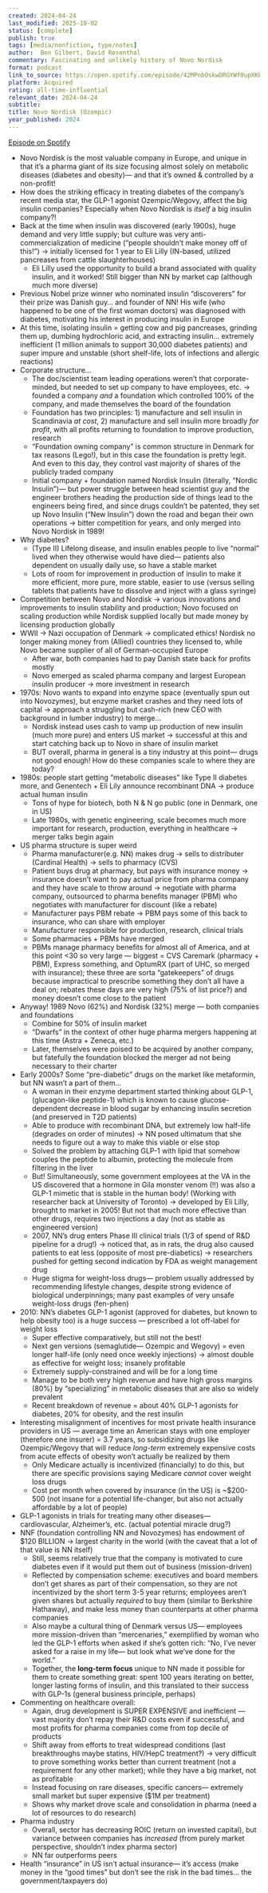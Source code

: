 ```yaml
---
created: 2024-04-24
last_modified: 2025-10-02
status: [complete]
publish: true
tags: [media/nonfiction, type/notes]
author:  Ben Gilbert, David Rosenthal
commentary: Fascinating and unlikely history of Novo Nordisk
format: podcast
link_to_source: https://open.spotify.com/episode/42MPnbOskwDRGYWf0upXKb?si=7Okfa-hwT0q01SoElHcKhw
platform: Acquired
rating: all-time-influential
relevant_date: 2024-04-24
subtitle:
title: Novo Nordisk (Ozempic)
year_published: 2024
---
```

[Episode on Spotify](https://open.spotify.com/episode/42MPnbOskwDRGYWf0upXKb?si=7Okfa-hwT0q01SoElHcKhw)

- Novo Nordisk is the most valuable company in Europe, and unique in that it’s a pharma giant of its size focusing almost solely on metabolic diseases (diabetes and obesity)— and that it’s owned & controlled by a non-profit!
- How does the striking efficacy in treating diabetes of the company’s recent media star, the GLP-1 agonist Ozempic/Wegovy, affect the big insulin companies? Especially when Novo Nordisk is *itself* a big insulin company?!
- Back at the time when insulin was discovered (early 1900s), huge demand and very little supply; but culture was very anti-commercialization of medicine (“people shouldn’t make money off of this!”) → initially licensed for 1 year to Eli Lilly (IN-based, utilized pancreases from cattle slaughterhouses)
    - Eli Lilly used the opportunity to build a brand associated with quality insulin, and it worked! Still bigger than NN by market cap (although much more diverse)
- Previous Nobel prize winner who nominated insulin “discoverers” for their prize was Danish guy… and founder of NN! His wife (who happened to be one of the first woman doctors) was diagnosed with diabetes, motivating his interest in producing insulin in Europe
- At this time, isolating insulin = getting cow and pig pancreases, grinding them up, dumbing hydrochloric acid, and extracting insulin… extremely inefficient (1 million animals to support 30,000 diabetes patients) and super impure and unstable (short shelf-life, lots of infections and allergic reactions)
- Corporate structure…
    - The doc/scientist team leading operations weren’t that corporate-minded, but needed to set up company to have employees, etc. → founded a company *and* a foundation which controlled 100% of the company, and made themselves the board of the foundation
    - Foundation has two principles: 1) manufacture and sell insulin in Scandinavia *at cost*, 2) manufacture and sell insulin more broadly *for profit*, with all profits returning to foundation to improve production, research
    - “Foundation owning company” is common structure in Denmark for tax reasons (Lego!), but in this case the foundation is pretty legit. And even to this day, they control vast majority of shares of the publicly traded company
    - Initial company + foundation named Nordisk Insulin (literally, “Nordic Insulin”)— but power struggle between head scientist guy and the engineer brothers heading the production side of things lead to the engineers being fired, and since drugs couldn’t be patented, they set up Novo Insulin (“New Insulin”) down the road and began their own operations → bitter competition for years, and only merged into Novo Nordisk in 1989!
- Why diabetes?
    - (Type II) Lifelong disease, and insulin enables people to live “normal” lived when they otherwise would have died— patients also dependent on usually daily use, so have a stable market
    - Lots of room for improvement in production of insulin to make it more efficient, more pure, more stable, easier to use (versus selling tablets that patients have to dissolve and inject with a glass syringe)
- Competition between Novo and Nordisk → various innovations and improvements to insulin stability and production; Novo focused on scaling production while Nordisk supplied locally but made money by licensing production globally
- WWII → Nazi occupation of Denmark → complicated ethics! Nordisk no longer making money from (Allied) countries they licensed to, while Novo became supplier of all of German-occupied Europe
    - After war, both companies had to pay Danish state back for profits mostly
    - Novo emerged as scaled pharma company and largest European insulin producer → more investment in research
- 1970s: Novo wants to expand into enzyme space (eventually spun out into Novozymes), but enzyme market crashes and they need lots of capital → approach a struggling but cash-rich (new CEO with background in lumber industry) to merge…
    - Nordisk instead uses cash to vamp up production of new insulin (much more pure) and enters US market → successful at this and start catching back up to Novo in share of insulin market
    - BUT overall, pharma in general is a tiny industry at this point— drugs not good enough! How do these companies scale to where they are today?
- 1980s: people start getting “metabolic diseases” like Type II diabetes more, and Genentech + Eli Lily announce recombinant DNA → produce actual human insulin
    - Tons of hype for biotech, both N & N go public (one in Denmark, one in US)
    - Late 1980s, with genetic engineering, scale becomes much more important for research, production, everything in healthcare → merger talks begin again
- US pharma structure is super weird
    - Pharma manufacturer(e.g. NN) makes drug → sells to distributer (Cardinal Health) → sells to pharmacy (CVS)
    - Patient buys drug at pharmacy, but pays with insurance money → insurance doesn’t want to pay actual price from pharma company and they have scale to throw around → negotiate with pharma company, outsourced to pharma benefits manager (PBM) who negotiates with manufacturer for discount (like a rebate)
    - Manufacturer pays PBM rebate → PBM pays some of this back to insurance, who can share with employer
    - Manufacturer responsible for production, research, clinical trials
    - Some pharmacies + PBMs have merged
    - PBMs manage pharmacy benefits for almost all of America, and at this point <30 so very large — biggest = CVS Caremark (pharmacy + PBM), Express something, and OptumRX (part of UHC, so merged with insurance); these three are sorta “gatekeepers” of drugs because impractical to prescribe something they don’t all have a deal on; rebates these days are very high (75% of list price?) and money doesn’t come close to the patient
- Anyway! 1989 Novo (62%) and Nordisk (32%) merge — both companies and foundations
    - Combine for 50% of insulin market
    - “Dwarfs” in the context of other huge pharma mergers happening at this time (Astra + Zeneca, etc.)
    - Later, themselves were poised to be acquired by another company, but fatefully the foundation blocked the merger ad not being necessary to their charter
- Early 2000s? Some “pre-diabetic” drugs on the market like metaformin, but NN wasn’t a part of them…
    - A woman in their enzyme department started thinking about GLP-1, (glucagon-like peptide-1) which is known to cause glucose-dependent decrease in blood sugar by enhancing insulin secretion (and preserved in T2D patients)
    - Able to produce with recombinant DNA, but extremely low half-life (degrades on order of minutes) → NN posed ultimatum that she needs to figure out a way to make this viable or else stop
    - Solved the problem by attaching GLP-1 with lipid that somehow couples the peptide to albumin, protecting the molecule from filtering in the liver
    - But! Simultaneously, some government employees at the VA in the US discovered that a hormone in Gila monster venom (!!) was also a GLP-1 mimetic that is stable in the human body! (Working with researcher back at University of Toronto) → developed by Eli Lilly, brought to market in 2005! But not that much more effective than other drugs, requires two injections a day (not as stable as engineered version)
    - 2007, NN’s drug enters Phase III clinical trials (1/3 of spend of R&D pipeline for a drug!) → noticed that, as in rats, the drug also caused patients to eat less (opposite of most pre-diabetics) → researchers pushed for getting second indication by FDA as weight management drug
    - Huge stigma for weight-loss drugs— problem usually addressed by recommending lifestyle changes, despite strong evidence of biological underpinnings; many past examples of very unsafe weight-loss drugs (fen-phen)
- 2010: NN’s diabetes GLP-1 agonist (approved for diabetes, but known to help obesity too) is a huge success — prescribed a lot off-label for weight loss
    - Super effective comparatively, but still not the best!
    - Next gen versions (semaglutide— Ozempic and Wegovy) = even longer half-life (only need once weekly injections) → almost double as effective for weight loss; insanely profitable
    - Extremely supply-constrained and will be for a long time
    - Manage to be both very high revenue and have high gross margins (80%) by “specializing” in metabolic diseases that are also so widely prevalent
    - Recent breakdown of revenue = about 40% GLP-1 agonists for diabetes, 20% for obesity, and the rest insulin
- Interesting misalignment of incentives for most private health insurance providers in US — average time an American stays with one employer (therefore one insurer) = 3.7 years, so subsidizing drugs like Ozempic/Wegovy that will reduce *long-term* extremely expensive costs from acute effects of obesity won’t actually be realized by them
    - Only Medicare actually is incentivized (financially) to do this, but there are specific provisions saying Medicare *cannot* cover weight loss drugs
    - Cost per month when covered by insurance (in the US) is ~$200-500 (not insane for a potential life-changer, but also not actually affordable by a lot of people)
- GLP-1 agonists in trials for treating many other diseases— cardiovascular, Alzheimer’s, etc. (actual potential miracle drug?)
- NNF (foundation controlling NN and Novozymes) has endowment of $120 BILLION → largest charity in the world (with the caveat that a lot of that value is NN itself)
    - Still, seems relatively true that the company is motivated to cure diabetes even if it would put them out of business (mission-driven)
    - Reflected by compensation scheme: executives and board members don’t get shares as part of their compensation, so they are not incentivized by the short term 3-5 year returns; employees aren’t given shares but actually *required* to buy them (similar to Berkshire Hathaway), and make less money than counterparts at other pharma companies
    - Also maybe a cultural thing of Denmark versus US— employees more mission-driven than “mercenaries,” exemplified by woman who led the GLP-1 efforts when asked if she’s gotten rich: “No, I’ve never asked for a raise in my life— but look what we’ve done for the world.”
    - Together, the **long-term focus** unique to NN made it possible for them to create something great: spent 100 years iterating on better, longer lasting forms of insulin, and this translated to their success with GLP-1s (general business principle, perhaps)
- Commenting on healthcare overall:
    - Again, drug development is SUPER EXPENSIVE and inefficient — vast majority don’t repay their R&D costs even if successful, and most profits for pharma companies come from top decile of products
    - Shift away from efforts to treat widespread conditions (last breakthroughs maybe statins, HIV/HepC treatment?) → very difficult to prove something works better than current treatment (not a requirement for any other market); while they have a big market, not as profitable
    - Instead focusing on rare diseases, specific cancers— extremely small market but super expensive ($1M per treatment)
    - Shows why market drove scale and consolidation in pharma (need a lot of resources to do research)
- Pharma industry
    - Overall, sector has decreasing ROIC (return on invested capital), but variance between companies has *increased* (from purely market perspective, shouldn’t index pharma sector)
    - NN far outperforms peers
- Health “insurance” in US isn’t actual insurance— it’s access (make money in the “good times” but don’t see the risk in the bad times… the government/taxpayers do)
